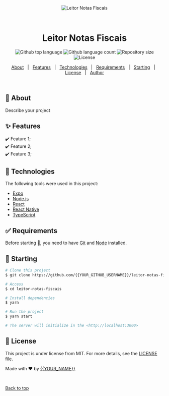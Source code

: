 <div align="center" id="top"> 
  <img src="./.github/app.gif" alt="Leitor Notas Fiscais" />

  &#xa0;

  <!-- <a href="https://leitornotasfiscais.netlify.app">Demo</a> -->
</div>

<h1 align="center">Leitor Notas Fiscais</h1>

<p align="center">
  <img alt="Github top language" src="https://img.shields.io/github/languages/top/{{YOUR_GITHUB_USERNAME}}/leitor-notas-fiscais?color=56BEB8">

  <img alt="Github language count" src="https://img.shields.io/github/languages/count/{{YOUR_GITHUB_USERNAME}}/leitor-notas-fiscais?color=56BEB8">

  <img alt="Repository size" src="https://img.shields.io/github/repo-size/{{YOUR_GITHUB_USERNAME}}/leitor-notas-fiscais?color=56BEB8">

  <img alt="License" src="https://img.shields.io/github/license/{{YOUR_GITHUB_USERNAME}}/leitor-notas-fiscais?color=56BEB8">

  <!-- <img alt="Github issues" src="https://img.shields.io/github/issues/{{YOUR_GITHUB_USERNAME}}/leitor-notas-fiscais?color=56BEB8" /> -->

  <!-- <img alt="Github forks" src="https://img.shields.io/github/forks/{{YOUR_GITHUB_USERNAME}}/leitor-notas-fiscais?color=56BEB8" /> -->

  <!-- <img alt="Github stars" src="https://img.shields.io/github/stars/{{YOUR_GITHUB_USERNAME}}/leitor-notas-fiscais?color=56BEB8" /> -->
</p>

<!-- Status -->

<!-- <h4 align="center"> 
	🚧  Leitor Notas Fiscais 🚀 Under construction...  🚧
</h4> 

<hr> -->

<p align="center">
  <a href="#dart-about">About</a> &#xa0; | &#xa0; 
  <a href="#sparkles-features">Features</a> &#xa0; | &#xa0;
  <a href="#rocket-technologies">Technologies</a> &#xa0; | &#xa0;
  <a href="#white_check_mark-requirements">Requirements</a> &#xa0; | &#xa0;
  <a href="#checkered_flag-starting">Starting</a> &#xa0; | &#xa0;
  <a href="#memo-license">License</a> &#xa0; | &#xa0;
  <a href="https://github.com/{{YOUR_GITHUB_USERNAME}}" target="_blank">Author</a>
</p>

<br>

## :dart: About ##

Describe your project

## :sparkles: Features ##

:heavy_check_mark: Feature 1;\
:heavy_check_mark: Feature 2;\
:heavy_check_mark: Feature 3;

## :rocket: Technologies ##

The following tools were used in this project:

- [Expo](https://expo.io/)
- [Node.js](https://nodejs.org/en/)
- [React](https://pt-br.reactjs.org/)
- [React Native](https://reactnative.dev/)
- [TypeScript](https://www.typescriptlang.org/)

## :white_check_mark: Requirements ##

Before starting :checkered_flag:, you need to have [Git](https://git-scm.com) and [Node](https://nodejs.org/en/) installed.

## :checkered_flag: Starting ##

```bash
# Clone this project
$ git clone https://github.com/{{YOUR_GITHUB_USERNAME}}/leitor-notas-fiscais

# Access
$ cd leitor-notas-fiscais

# Install dependencies
$ yarn

# Run the project
$ yarn start

# The server will initialize in the <http://localhost:3000>
```

## :memo: License ##

This project is under license from MIT. For more details, see the [LICENSE](LICENSE.md) file.


Made with :heart: by <a href="https://github.com/{{YOUR_GITHUB_USERNAME}}" target="_blank">{{YOUR_NAME}}</a>

&#xa0;

<a href="#top">Back to top</a>
